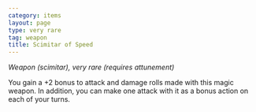 ```yaml
---
category: items
layout: page
type: very rare
tag: weapon
title: Scimitar of Speed 
---
```

_Weapon (scimitar), very rare (requires attunement)_ 

You gain a +2 bonus to attack and damage rolls made with this magic weapon. In addition, you can make one attack with it as a bonus action on each of your turns. 
